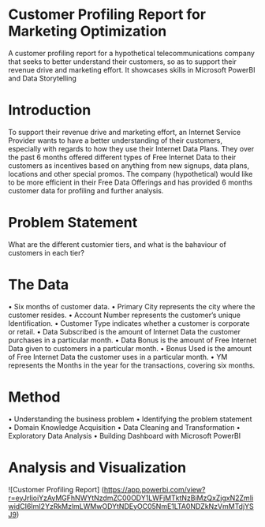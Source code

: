 # Customer Profiling Report for Marketing Optimization
A customer profiling report for a hypothetical telecommunications company that seeks to better understand their customers, so as to support their revenue drive and marketing effort. 
It showcases skills in Microsoft PowerBI and Data Storytelling

# Introduction 
To support their revenue drive and marketing effort, an Internet Service Provider wants to have a better understanding of their customers, especially with regards to how they use their Internet Data Plans.
They over the past 6 months offered different types of Free Internet Data to their customers as incentives based on anything from new signups, data plans, locations and other special promos.
The company (hypothetical) would like to be more efficient in their Free Data Offerings and has provided 6 months customer data for profiling and further analysis.

# Problem Statement
What are the different customier tiers, and what is the bahaviour of customers in each tier?

# The Data
•	Six months of customer data.
•	Primary City represents the city where the customer resides.
•	Account Number represents the customer’s unique Identification.
•	Customer Type indicates whether a customer is corporate or retail.
•	Data Subscribed is the amount of Internet Data the customer purchases in a particular month.
•	Data Bonus is the amount of Free Internet Data given to customers in a particular month.
•	Bonus Used is the amount of Free Internet Data the customer uses in a particular month.
•	YM represents the Months in the year for the transactions, covering six months.

# Method
• Understanding the business problem
• Identifying the problem statement
• Domain Knowledge Acquisition
• Data Cleaning and Transformation
• Exploratory Data Analysis
• Building Dashboard with Microsoft PowerBI

# Analysis and Visualization
![Customer Profiling Report] (https://app.powerbi.com/view?r=eyJrIjoiYzAyMGFhNWYtNzdmZC00ODY1LWFjMTktNzBiMzQxZjgxN2ZmIiwidCI6ImI2YzRkMzlmLWMwODYtNDEyOC05NmE1LTA0NDZkNzVmMTdjYSJ9)



